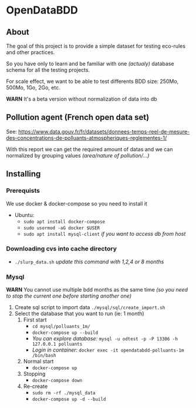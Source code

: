 <!--
SPDX-FileCopyrightText: 2023 Davidson <twister@davidson.fr>
SPDX-License-Identifier: CC-BY-NC-SA-4.0
-->

# OpenDataBDD

## About

The goal of this project is to provide a simple dataset for testing eco-rules and other practices.

So you have only to learn and be familiar with one *(actualy)* database schema for all the testing projects.

For scale effect, we want to be able to test differents BDD size: 250Mo, 500Mo, 1Go, 2Go, etc.

**WARN** It's a beta version without normalization of data into db


## Pollution agent (French open data set)

See: https://www.data.gouv.fr/fr/datasets/donnees-temps-reel-de-mesure-des-concentrations-de-polluants-atmospheriques-reglementes-1/

With this report we can get the required amount of datas and we can normalized by grouping values *(area/nature of pollution/...)*


## Installing

### Prerequists

We use docker & docker-compose so you need to install it

* Ubuntu: 
    * `sudo apt install docker-compose`
    * `sudo usermod -aG docker $USER`
    * `sudo apt install mysql-client` *if you want to access db from host*

### Downloading cvs into cache directory

* `./slurp_data.sh` *update this command with 1,2,4 or 8 months*

### Mysql

**WARN** You cannot use multiple bdd months as the same time *(so you need to stop the current one before starting another one)*

1. Create sql script to import data `./mysql/sql/create_import.sh`
1. Select the database that you want to run (ie: 1 month)
	1. First start
		* `cd mysql/polluants_1m/`
    	* `docker-compose up --build`
		* *You can explore database:* `mysql -u odtest -p -P 13306 -h 127.0.0.1 polluants`
		* *Login in container:* `docker exec -it opendatabdd-polluants-1m /bin/bash`
	1. Normal start
    	* `docker-compose up`
    1. Stopping
    	* `docker-compose down`
	1. Re-create
		* `sudo rm -rf ./mysql_data`
    	* `docker-compose up -d --build`

